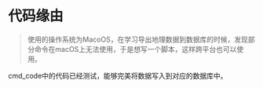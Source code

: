 # 代码缘由

> 使用的操作系统为MacoOS，在学习导出地理数据到数据库的时候，发现部分命令在macOS上无法使用，于是想写一个脚本，这样跨平台也可以使用。

cmd_code中的代码已经测试，能够完美将数据写入到对应的数据库中。
